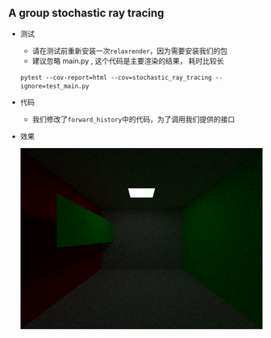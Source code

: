 ## A group stochastic ray tracing 
* 测试

    * 请在测试前重新安装一次`relaxrender`，因为需要安装我们的包
    * 建议忽略 main.py , 这个代码是主要渲染的结果， 耗时比较长
    
     `pytest --cov-report=html --cov=stochastic_ray_tracing --ignore=test_main.py`
* 代码
    * 我们修改了`forward_history`中的代码，为了调用我们提供的接口
* 效果

    ![result](result.jpg)
